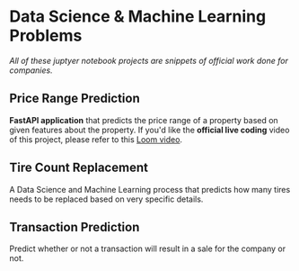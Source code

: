 # Data Science & Machine Learning Problems

*All of these juptyer notebook projects are snippets of official work done for companies.*

## Price Range Prediction
**FastAPI application** that predicts the price range of a property based on given features about the property. If you'd like the **official live coding** video of this project, please refer to this [Loom video](https://www.loom.com/share/9a4ad9ce65a849c69847f29a00a29019?sid=62b0d1d5-2de1-4583-8ed8-74a6e5bf1d1a).

## Tire Count Replacement
A Data Science and Machine Learning process that predicts how many tires needs to be replaced based on very specific details.

## Transaction Prediction
Predict whether or not a transaction will result in a sale for the company or not.


